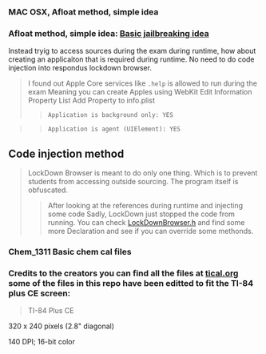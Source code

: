 ### MAC OSX, Afloat method, simple idea

### Afloat method, simple idea: [Basic jailbreaking idea](https://github.com/Flipboard/FLEX)
Instead tryig to  access sources during the exam during runtime, how about creating an applicaiton that is required during 
runtime. No need to do code injection into respondus lockdown browser. 
> I found out Apple Core services like `.help` is allowed to run during the exam
> Meaning you can create Apples using WebKit 
> Edit Information Property List
> Add Property to info.plist 
>> `Application is background only: YES`

>> `Application is agent (UIElement): YES`

## Code injection method 
> LockDown Browser is meant to do only one thing. 
> Which is to prevent students from accessing outside sourcing. The program itself is obfuscated. 
>> After looking at the references during runtime and injecting some code
>> Sadly, LockDown just stopped the code from running. 
>> You can check [LockDownBrowser.h](https://github.com/cdsetadmin/Chem_1311/blob/master/LockDownBrowser.h) and find some more Declaration and see if you can override some methonds.





### Chem_1311 Basic chem cal files 

### Credits to the creators you can find all the files at [tical.org](https://www.ticalc.org/) some of the files in this repo have been editted to fit the TI-84 plus CE screen:

> TI-84 Plus CE

320 x 240 pixels (2.8" diagonal)

140 DPI; 16-bit color 

